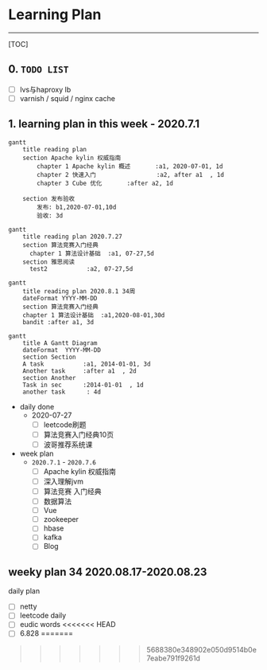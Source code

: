 # Learning Plan

---

[TOC]

## 0. `TODO LIST`

- [ ] lvs与haproxy lb
- [ ] varnish / squid / nginx cache

## 1. learning plan in this week - 2020.7.1

```mermaid
gantt
    title reading plan
    section Apache kylin 权威指南
        chapter 1 Apache kylin 概述       :a1, 2020-07-01, 1d
        chapter 2 快速入门                 :a2, after a1  , 1d
        chapter 3 Cube 优化       :after a2, 1d
  
    section 发布验收
        发布: b1,2020-07-01,10d
        验收: 3d
```

```mermaid
gantt
    title reading plan 2020.7.27
    section 算法竞赛入门经典
      chapter 1 算法设计基础  :a1, 07-27,5d
    section 雅思阅读
      test2           :a2, 07-27,5d

```

```mermaid
gantt
    title reading plan 2020.8.1 34周
    dateFormat YYYY-MM-DD
    section 算法竞赛入门经典
    chapter 1 算法设计基础  :a1,2020-08-01,30d
    bandit :after a1, 3d

```

```mermaid
gantt
    title A Gantt Diagram
    dateFormat  YYYY-MM-DD
    section Section
    A task           :a1, 2014-01-01, 3d
    Another task     :after a1  , 2d
    section Another
    Task in sec      :2014-01-01  , 1d
    another task      : 4d
```

- daily done
  - 2020-07-27
    - [ ] leetcode刷题
    - [ ] 算法竞赛入门经典10页
    - [ ] 波哥推荐系统课

- week plan
  - `2020.7.1` - `2020.7.6`
    - [ ] Apache kylin 权威指南
    - [ ] 深入理解jvm
    - [ ] 算法竞赛 入门经典
    - [ ] 数据算法
    - [ ] Vue
    - [ ] zookeeper
    - [ ] hbase
    - [ ] kafka
    - [ ] Blog

## weeky plan 34 2020.08.17-2020.08.23

daily plan

- [ ] netty
- [ ] leetcode daily
- [ ] eudic words
<<<<<<< HEAD
- [ ] 6.828
=======
>>>>>>> 5688380e348902e050d9514b0e7eabe791f9261d
